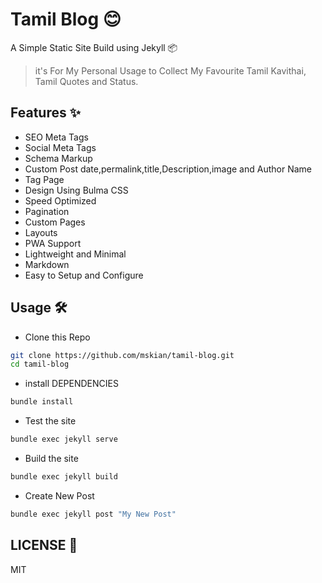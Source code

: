# Tamil Blog 😊

A Simple Static Site Build using Jekyll 📦

> it's For My Personal Usage to Collect My Favourite Tamil Kavithai, Tamil Quotes and Status.

## Features ✨

- SEO Meta Tags
- Social Meta Tags
- Schema Markup
- Custom Post date,permalink,title,Description,image and Author Name
- Tag Page
- Design Using Bulma CSS
- Speed Optimized
- Pagination
- Custom Pages
- Layouts
- PWA Support
- Lightweight and Minimal
- Markdown
- Easy to Setup and Configure

## Usage 🛠

- Clone this Repo

```bash
git clone https://github.com/mskian/tamil-blog.git
cd tamil-blog
```

- install DEPENDENCIES

```bash
bundle install
```

- Test the site

```bash
bundle exec jekyll serve
```

- Build the site

```bash
bundle exec jekyll build
```

- Create New Post

```bash
bundle exec jekyll post "My New Post"
```

## LICENSE 📜

MIT
